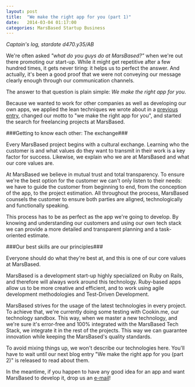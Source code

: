 ```yaml
---
layout: post
title:  "We make the right app for you (part 1)"
date:   2014-03-04 01:17:00
categories: MarsBased Startup Business
---
```


*Captain's log, stardate d470.y35/AB*

We're often asked *"what do you guys do at MarsBased?"* when we're out there promoting our start-up. While it might get repetitive after a few hundred times, it gets never tiring: it helps us to perfect the answer. And actually, it's been a good proof that we were not conveying our message clearly enough through our communication channels.

The answer to that question is plain simple: *We make the right app for you*.

Because we wanted to work for other companies as well as developing our own apps, we applied the lean techniques we wrote about in a <a href="/blog/2013/10/12/continuous-leaning-todo" title="Blog entry about lean start-ups" target="_blank">previous entry</a>, changed our motto to "we make the right app for you", and started the search for freelancing projects at MarsBased.

<!--more-->

###Getting to know each other: The exchange###

Every MarsBased project begins with a cultural exchange. Learning who the customer is and what values do they want to transmit in their work is a key factor for success. Likewise, we explain who we are at MarsBased and what our core values are.

At MarsBased we believe in mutual trust and total transparency. To ensure we're the best option for the customer we can't only listen to their needs: we have to guide the customer from beginning to end, from the conception of the app, to the project estimation. All throughout the process, MarsBased counsels the customer to ensure both parties are aligned, technologically and functionally speaking.

This process has to be as perfect as the app we're going to develop. By knowing and understanding our customers and using our own tech stack we can provide a more detailed and transparent planning and a task-oriented estimate.

###Our best skills are our principles###

Everyone should do what they're best at, and this is one of our core values at MarsBased.

MarsBased is a development start-up highly specialized on Ruby on Rails, and therefore will always work around this technology. Ruby-based apps allow us to be more creative and efficient, and to work using agile development methodologies and Test-Driven Development.

MarsBased strives for the usage of the latest technologies in every project. To achieve that, we're currently doing some testing with Cookin.me, our technology sandbox. This way, when we master a new technology, and we're sure it's error-free and 100% integrated with the MarsBased Tech Stack, we integrate it in the rest of the projects. This way we can guarantee innovation while keeping the MarsBased's quality standards.

To avoid mixing things up, we won't describe our technologies here. You'll have to wait until our next blog entry "We make the right app for you (part 2)" is released to read about them.

In the meantime, if you happen to have any good idea for an app and want MarsBased to develop it, drop us an <a href="mailto:hola@marsbased.com">e-mail</a>!


